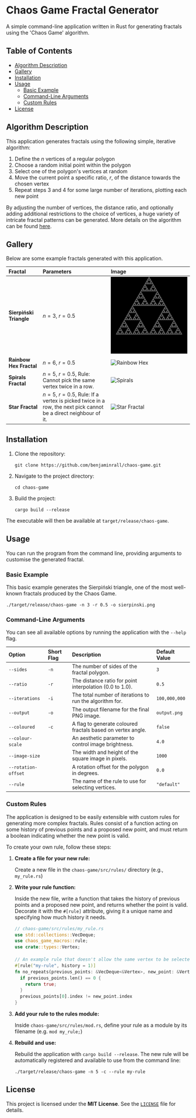 # Chaos Game Fractal Generator

A simple command-line application written in Rust for generating fractals using the 'Chaos Game' algorithm.

## Table of Contents

- [Algorithm Description](#algorithm-description)
- [Gallery](#gallery)
- [Installation](#installation)
- [Usage](#usage)
  - [Basic Example](#basic-example)
  - [Command-Line Arguments](#command-line-arguments)
  - [Custom Rules](#custom-rules)
- [License](#license)

## Algorithm Description

This application generates fractals using the following simple, iterative algorithm:

1. Define the $n$ vertices of a regular polygon
2. Choose a random initial point within the polygon
3. Select one of the polygon's vertices at random
4. Move the current point a specific ratio, $r$, of the distance towards the chosen vertex
5. Repeat steps 3 and 4 for some large number of iterations, plotting each new point

By adjusting the number of vertices, the distance ratio, and optionally adding additional
restrictions to the choice of vertices, a huge variety of intricate fractal patterns can be generated. More details on the algorithm can be found [here](https://en.wikipedia.org/wiki/Chaos_game). 

## Gallery

Below are some example fractals generated with this application.

| Fractal                 | Parameters                                                                                                    | Image                                                    |
|:------------------------|:--------------------------------------------------------------------------------------------------------------|:---------------------------------------------------------|
| **Sierpiński Triangle** | $n=3$, $r=0.5$                                                                                                | ![Sierpiński Triangle](examples/sierpinski.png) |
| **Rainbow Hex Fractal** | $n=6$, $r=0.5$                                                                                                | ![Rainbow Hex](examples/rainbow_hex.png)                 |
| **Spirals Fractal**     | $n=5$, $r=0.5$, Rule: Cannot pick the same vertex twice in a row.                                             | ![Spirals](examples/spirals.png)                         |
| **Star Fractal**        | $n=5$, $r=0.5$, Rule: If a vertex is picked twice in a row, the next pick cannot be a direct neighbour of it. | ![Star Fractal](examples/star.png)                       |

## Installation

1. Clone the repository:
   ```shell
   git clone https://github.com/benjaminrall/chaos-game.git
   ```
2. Navigate to the project directory:
   ```shell
   cd chaos-game
   ```
3. Build the project:
   ```shell
   cargo build --release
   ```
The executable will then be available at `target/release/chaos-game`.

## Usage

You can run the program from the command line, providing arguments to customise the generated fractal.

### Basic Example

This basic example generates the Sierpiński triangle, one of the most well-known fractals
produced by the Chaos Game.
```shell
./target/release/chaos-game -n 3 -r 0.5 -o sierpinski.png
```

### Command-Line Arguments

You can see all available options by running the application with the `--help` flag.

| Option              | Short Flag | Description                                                 | Default Value |
|:--------------------|:-----------|:------------------------------------------------------------|:--------------|
| `--sides`           | `-n`       | The number of sides of the fractal polygon.                 | `3`           |
| `--ratio`           | `-r`       | The distance ratio for point interpolation (0.0 to 1.0).    | `0.5`         |
| `--iterations`      | `-i`       | The total number of iterations to run the algorithm for.    | `100,000,000` |
| `--output`          | `-o`       | The output filename for the final PNG image.                | `output.png`  |
| `--coloured`        | `-c`       | A flag to generate coloured fractals based on vertex angle. | `false`       |
| `--colour-scale`    |            | An aesthetic parameter to control image brightness.         | `4.0`         |
| `--image-size`      |            | The width and height of the square image in pixels.         | `1000`        |
| `--rotation-offset` |            | A rotation offset for the polygon in degrees.               | `0.0`         |
| `--rule`            |            | The name of the rule to use for selecting vertices.         | `"default"`   |

### Custom Rules
The application is designed to be easily extensible with custom rules for generating more complex fractals.
Rules consist of a function acting on some history of previous points and a proposed new point, and must
return a boolean indicating whether the new point is valid.

To create your own rule, follow these steps:

1. **Create a file for your new rule:**
    
    Create a new file in the `chaos-game/src/rules/` directory (e.g., `my_rule.rs`)

2. **Write your rule function:**
    
    Inside the new file, write a function that takes the history of previous points and a proposed new point, and
    returns whether the point is valid. Decorate it with the `#[rule]` attribute, giving it a unique name and
    specifying how much history it needs.
    ```rust
    // chaos-game/src/rules/my_rule.rs
    use std::collections::VecDeque;
    use chaos_game_macros::rule;
    use crate::types::Vertex;

    // An example rule that doesn't allow the same vertex to be selected twice in a row
    #[rule("my-rule", history = 1)]
    fn no_repeats(previous_points: &VecDeque<&Vertex>, new_point: &Vertex) -> bool {
      if previous_points.len() == 0 {
        return true;
      }
      previous_points[0].index != new_point.index
    }
    ```

3. **Add your rule to the rules module:**
    
    Inside `chaos-game/src/rules/mod.rs`, define your rule as a module by its filename (e.g. `mod my_rule;`)

4. **Rebuild and use:**

    Rebuild the application with `cargo build --release`. The new rule will be automatically registered
    and available to use from the command line:
    ```shell
    ./target/release/chaos-game -n 5 -c --rule my-rule
    ```

## License

This project is licensed under the **MIT License**. See the [`LICENSE`](./LICENSE) file for details.

